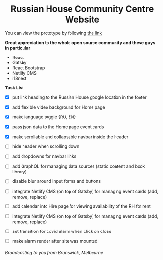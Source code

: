 <h1 align="center">
  Russian House Community Centre Website 
</h1>

You can view the prototype by following [the link](https://master.d2ew76d4b2igww.amplifyapp.com/)

**Great appreciation to the whole open source community and these guys in particular**
- React 
- Gatsby
- React Bootstrap
- Netlify CMS
- i18next 


**Task List**
- [x] put link heading to the Russian House google location in the footer
- [x] add flexible video background for Home page   
- [x] make language toggle {RU, EN}
- [x] pass json data to the Home page event cards
- [x] make scrollable and collapsable navbar inside the header
- [ ] hide header when scrolling down
- [ ] add dropdowns for navbar links
- [ ] add GraphQL for managing data sources (static content and book library)
- [ ] disable blur around input forms and buttons
- [ ] integrate Netlify CMS (on top of Gatsby) for managing event cards (add, remove, replace)
- [ ] add calendar into Hire page for viewing availability of the RH for rent 
- [ ] integrate Netlify CMS (on top of Gatsby) for managing event cards (add, remove, replace)
- [ ] set transition for covid alarm when click on close
- [ ] make alarm render after site was mounted 





###### Broadcasting to you from Brunswick, Melbourne
